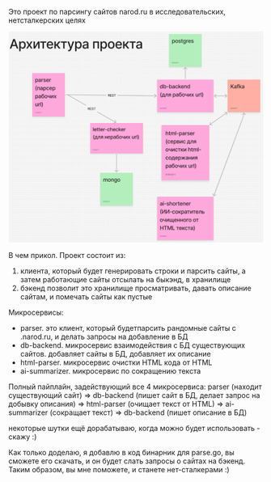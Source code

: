 Это проект по парсингу сайтов narod.ru в исследовательских, нетсталкерских целях


![alt text](https://github.com/sh1nkey/narod-ru-parsing/blob/main/арк.PNG?raw=true)

В чем прикол. Проект состоит из:
1) клиента, который будет генерировать строки и парсить сайты, а затем работающие сайты отсылать на быкэнд, в хранилище
2) бэкенд позволит это хранилище просматривать, давать описание сайтам, и помечать сайты как пустые

Микросервисы:
- parser. это клиент, который будетпарсить рандомные сайты с .narod.ru, и делать запросы на добавление в БД
- db-backend. микросервис взаимодействия с БД существующих сайтов. добавляет сайты в БД, добавляет их описание
- html-parser. микросервис очистки HTML кода от HTML
- ai-summarizer. микросервис по сокращению текста

Полный пайплайн, задействующий все 4 микросервиса:
parser (находит существующий сайт) =>
db-backend (пишет сайт в БД, делает запрос на добывку описания) =>
html-parser (очищает текст от HTML) =>
ai-summarizer (сокращает текст) =>
db-backend (пишет описание в БД)

некоторые шутки ещё дорабатываю, когда можно будет использовать - скажу :)

Как только доделаю, я добавлю в код бинарник для parse.go, вы сможете его скачать, и он будет слать запросы о сайтах на бэкенд. Таким образом, вы мне поможете, и станете нет-сталкерами :)
